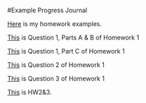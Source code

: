 #Example Progress Journal

[Here](example_homework_0.html) is my homework examples. 

[This](ETM58d_homework1.html) is Question 1, Parts A & B of Homework 1

[This](ETM58d_homework1_q1_C.html) is Question 1, Part C of Homework 1

[This](ETM58d_homework1_q2.html) is Question 2 of Homework 1

[This](ETM58d_homework1_q3.html) is Question 3 of Homework 1


[This](ETM58D_HW2&3.html) is HW2&3. 
